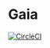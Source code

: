 # Gaia

[![CircleCI](https://circleci.com/gh/gaia-pipeline/gaia/tree/master.svg?style=svg&circle-token=c0e15edfb08f8076076cbbb55558af6cfecb89b8)](https://circleci.com/gh/gaia-pipeline/gaia/tree/master)